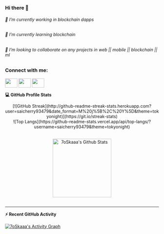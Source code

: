 ### Hi there 👋

###### 🔭 I’m currently working in blockchain dapps
###### 🌱 I’m currently learning blockchain
###### 👯 I’m looking to collaborate on any projects in web || mobile || blockchain || ml




<h3 align="left">Connect with me:</h3>
<p align="left">
<a href="your link" target="blank"><img align="center" src="https://cdn.jsdelivr.net/npm/simple-icons@3.0.1/icons/twitter.svg" alt="" height="30" width="40" /></a>
<a href="https://www.linkedin.com/in/sai-cherry-a59114211/" target="blank"><img align="center" src="https://cdn.jsdelivr.net/npm/simple-icons@3.0.1/icons/linkedin.svg" alt="" height="30" width="40" /></a>
<a href="your link" target="blank"><img align="center" src="https://cdn.jsdelivr.net/npm/simple-icons@3.0.1/icons/instagram.svg" alt="" height="30" width="40" /></a>





<summary><b>💻 GitHub Profile Stats</b></summary>
 <p align="center">
[![GitHub Streak](http://github-readme-streak-stats.herokuapp.com?user=saicherry93479&date_format=M%20j%5B%2C%20Y%5D&theme=tokyonight)](https://git.io/streak-stats)
  </br>
![Top Langs](https://github-readme-stats.vercel.app/api/top-langs/?username=saicherry93479&theme=tokyonight)
<br/>
  <br/>
  <p align="center">
    <a href="https://github.com/anuraghazra/github-readme-stats"><img alt="7oSkaaa's Github Stats" src="https://github-readme-stats.vercel.app/api?username=saicherry93479&show_icons=true&count_private=true&theme=algolia" height="192px"/></a>
<br/>
  &nbsp;
	
----

  <summary><b>⚡ Recent GitHub Activity</b></summary>
  <br/>
   <a href="https://github.com/saicherry93479"><img alt="7oSkaaa's Activity Graph" src="https://activity-graph.herokuapp.com/graph?username=saicherry93479&custom_title=saicherry93479's%20Contribution%20Graph&theme=react-dark" /></a>
  <br/>


<br/>
